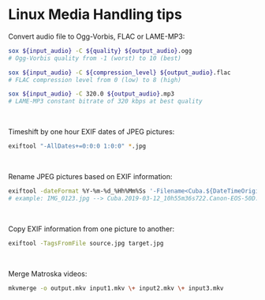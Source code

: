 # Linux Media Handling tips

Convert audio file to Ogg-Vorbis, FLAC or LAME-MP3:
```sh
sox ${input_audio} -C ${quality} ${output_audio}.ogg
# Ogg-Vorbis quality from -1 (worst) to 10 (best)

sox ${input_audio} -C ${compression_level} ${output_audio}.flac
# FLAC compression level from 0 (low) to 8 (high)

sox ${input_audio} -C 320.0 ${output_audio}.mp3
# LAME-MP3 constant bitrate of 320 kbps at best quality
```

&nbsp;

Timeshift by one hour EXIF dates of JPEG pictures:
```sh
exiftool "-AllDates+=0:0:0 1:0:0" *.jpg
```

&nbsp;

Rename JPEG pictures based on EXIF information:
```sh
exiftool -dateFormat %Y-%m-%d_%Hh%Mm%Ss '-Filename<Cuba.${DateTimeOriginal}_${SubSecTimeOriginal;$_.=0 x(3-length)}.${Model;tr/ /-/}.%e' *.jpg
# example: IMG_0123.jpg --> Cuba.2019-03-12_10h55m36s722.Canon-EOS-50D.jpg
```

&nbsp;

Copy EXIF information from one picture to another:
```sh
exiftool -TagsFromFile source.jpg target.jpg
```

&nbsp;

Merge Matroska videos:
```sh
mkvmerge -o output.mkv input1.mkv \+ input2.mkv \+ input3.mkv
```
